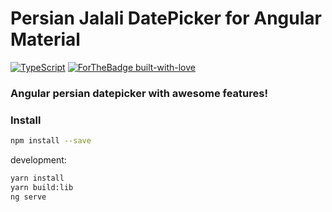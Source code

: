 # Persian Jalali DatePicker for Angular Material
[![TypeScript](https://badges.frapsoft.com/typescript/awesome/typescript-150x33.png?v=101)](https://github.com/ellerbrock/typescript-badges/)
[![ForTheBadge built-with-love](http://ForTheBadge.com/images/badges/built-with-love.svg)](https://GitHub.com/Naereen/)
### Angular persian datepicker with awesome features!

### Install
```bash
npm install --save 
```

development:
```bash
yarn install
yarn build:lib
ng serve
```
